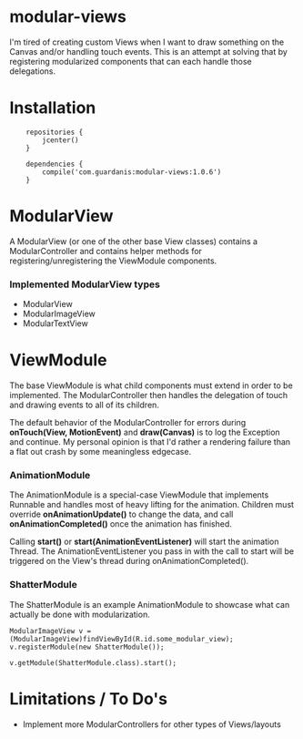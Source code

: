 # modular-views

I'm tired of creating custom Views when I want to draw something on the Canvas and/or handling touch events. This is an attempt at solving that by registering modularized components that can each handle those delegations.

# Installation

```
    repositories {
        jcenter()
    }

    dependencies {
        compile('com.guardanis:modular-views:1.0.6')
    }
```

# ModularView

A ModularView (or one of the other base View classes) contains a ModularController and contains helper methods for registering/unregistering the ViewModule components. 

### Implemented ModularView types
* ModularView
* ModularImageView
* ModularTextView

# ViewModule

The base ViewModule is what child components must extend in order to be implemented. The ModularController then handles the delegation of touch and drawing events to all of its children.

The default behavior of the ModularController for errors during **onTouch(View, MotionEvent)** and **draw(Canvas)** is to log the Exception and continue. My personal opinion is that I'd rather a rendering failure than a flat out crash by some meaningless edgecase.

### AnimationModule

The AnimationModule is a special-case ViewModule that implements Runnable and handles most of heavy lifting for the animation. Children must override **onAnimationUpdate()** to change the data, and call **onAnimationCompleted()** once the animation has finished.

Calling **start()** or **start(AnimationEventListener)** will start the animation Thread. The AnimationEventListener you pass in with the call to start will be triggered on the View's thread during onAnimationCompleted().

### ShatterModule

The ShatterModule is an example AnimationModule to showcase what can actually be done with modularization.

    ModularImageView v = (ModularImageView)findViewById(R.id.some_modular_view);
    v.registerModule(new ShatterModule());

    v.getModule(ShatterModule.class).start();


# Limitations / To Do's

* Implement more ModularControllers for other types of Views/layouts
